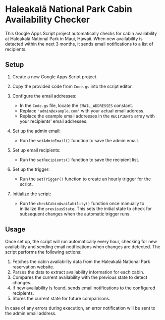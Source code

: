 # Haleakalā National Park Cabin Availability Checker

This Google Apps Script project automatically checks for cabin availability at Haleakalā National Park in Maui, Hawaii. When new availability is detected within the next 3 months, it sends email notifications to a list of recipients.

## Setup

1. Create a new Google Apps Script project.

2. Copy the provided code from `Code.gs` into the script editor.

3. Configure the email addresses:

   - In the `Code.gs` file, locate the `EMAIL_ADDRESSES` constant.
   - Replace `'admin@example.com'` with your actual email address.
   - Replace the example email addresses in the `RECIPIENTS` array with your recipients' email addresses.

4. Set up the admin email:

   - Run the `setAdminEmail()` function to save the admin email.

5. Set up email recipients:

   - Run the `setRecipients()` function to save the recipient list.

6. Set up the trigger:

   - Run the `setTrigger()` function to create an hourly trigger for the script.

7. Initialize the script:
   - Run the `checkCabinAvailability()` function once manually to initialize the `previousState`. This sets the initial state to check for subsequent changes when the automatic trigger runs.

## Usage

Once set up, the script will run automatically every hour, checking for new availability and sending email notifications when changes are detected. The script performs the following actions:

1. Fetches the cabin availability data from the Haleakalā National Park reservation website.
2. Parses the data to extract availability information for each cabin.
3. Compares the current availability with the previous state to detect changes.
4. If new availability is found, sends email notifications to the configured recipients.
5. Stores the current state for future comparisons.

In case of any errors during execution, an error notification will be sent to the admin email address.
